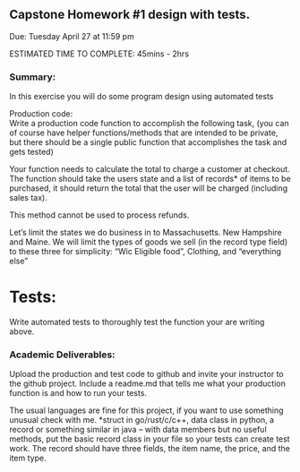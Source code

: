 ## Capstone Homework #1 design with tests.
Due: Tuesday April 27 at 11:59 pm

ESTIMATED TIME TO COMPLETE: 45mins - 2hrs

### Summary: 
In this exercise you will do some program design using automated tests

Production code:  
Write a production code function to accomplish the following task, (you can of course have helper
functions/methods that are intended to be private, but there should be a single public function that
accomplishes the task and gets tested)

Your function needs to calculate the total to charge a customer at checkout. The function should take
the users state and a list of records* of items to be purchased, it should return the total that the user will
be charged (including sales tax).

This method cannot be used to process refunds.

Let’s limit the states we do business in to Massachusetts. New Hampshire and Maine. We will limit the
types of goods we sell (in the record type field) to these three for simplicity: “Wic Eligible food”,
Clothing, and “everything else”
 
# Tests:
Write automated tests to thoroughly test the function your are writing above.

### Academic Deliverables:
Upload the production and test code to github and invite your instructor to the github project. Include a
readme.md that tells me what your production function is and how to run your tests.

The usual languages are fine for this project, if you want to use something unusual check with me.
*struct in go/rust/c/c++, data class in python, a record or something similar in java – with data
members but no useful methods, put the basic record class in your file so your tests can create test
work. The record should have three fields, the item name, the price, and the item type.
